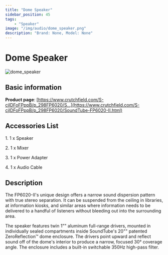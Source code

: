 ```yaml
---
title: "Dome Speaker"
sidebar_position: 45
tags:
    - "Speaker"
image: "/img/audio/dome_speaker.png"
description: "Brand: None, Model: None"
---
```

# Dome Speaker

![dome_speaker](/img/audio/dome_speaker.png)

## Basic information

**Product page**: [https://www.crutchfield.com/S-cjIDFoFPppB/p_298FP6020/S...](https://www.crutchfield.com/S-cjIDFoFPppB/p_298FP6020/SoundTube-FP6020-II.html)

## Accessories List

1\. 1 x Speaker

 2\. 1 x Mixer

 3\. 1 x Power Adapter

 4\. 1 x Audio Cable

## Description

The FP6020\-II's unique design offers a narrow sound dispersion pattern with true stereo separation\. It can be suspended from the ceiling in libraries, at information kiosks, and similar areas where information needs to be delivered to a handful of listeners without bleeding out into the surrounding area\.

 

 The speaker features twin 1"" aluminum full\-range drivers, mounted in individually sealed compartments inside SoundTube's 20"" patented ZeroReflection™ dome enclosure\. The drivers point upward and reflect sound off of the dome's interior to produce a narrow, focused 30° coverage angle\. The enclosure includes a built\-in switchable 350Hz high\-pass filter\.

